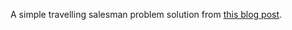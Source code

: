A simple travelling salesman problem solution from [this blog
post](http://lin-techdet.blogspot.ru/2013/10/haskell.html).
